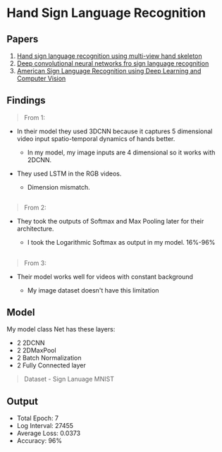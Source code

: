 # Hand Sign Language Recognition

##

## Papers

1. [Hand sign language recognition using multi-view hand skeleton](https://www.sciencedirect.com/science/article/abs/pii/S0957417420301615)
2. [Deep convolutional neural networks fro sign language recognition](https://ieeexplore.ieee.org/abstract/document/8316344/)
3. [American Sign Language Recognition using Deep
   Learning and Computer Vision](https://ieeexplore.ieee.org/abstract/document/8622141)

##

## Findings

> From 1:

- In their model they used 3DCNN because it captures 5 dimensional video input spatio-temporal dynamics of hands better.

  - In my model, my image inputs are 4 dimensional so it works with 2DCNN.

- They used LSTM in the RGB videos.

  - Dimension mismatch.

##

> From 2:

- They took the outputs of Softmax and Max Pooling later for their architecture.

  - I took the Logarithmic Softmax as output in my model. 16%-96%

##

> From 3:

- Their model works well for videos with constant background

  - My image dataset doesn't have this limitation

##

## Model

My model class Net has these layers:

- 2 2DCNN
- 2 2DMaxPool
- 2 Batch Normalization
- 2 Fully Connected layer

> Dataset - Sign Lanuage MNIST

## Output

- Total Epoch: 7
- Log Interval: 27455
- Average Loss: 0.0373
- Accuracy: 96%

##
